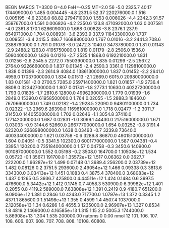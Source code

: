 BEGN
MARCS T=3300 G=4.0 FeH=-0.25 MT=2.0
                  56
-5.0 2325.7 40.17 174409000.0 1.485 0.004445 
-4.8 2331.5 52.37 220276000.0 1.516 0.005195 
-4.6 2336.0 68.82 279471000.0 1.553 0.006026 
-4.4 2342.3 91.57 359767000.0 1.591 0.006826 
-4.2 2350.6 123.8 471092000.0 1.63 0.007581 
-4.0 2361.8 170.1 628609000.0 1.668 0.00828 
-3.8 2376.1 237.9 854971000.0 1.704 0.008931 
-3.6 2393.9 337.9 1184330000.0 1.737 0.009551 
-3.4 2415.5 486.7 1668880000.0 1.767 0.01016 
-3.2 2441.3 708.6 2388790000.0 1.791 0.01078 
-3.0 2472.3 1040.0 3473780000.0 1.81 0.01143 
-2.9 2488.2 1263.0 4195750000.0 1.819 0.01179 
-2.8 2506.0 1536.0 5090400000.0 1.826 0.01216 
-2.7 2525.1 1868.0 6192210000.0 1.831 0.01256 
-2.6 2545.5 2272.0 7550390000.0 1.835 0.01299 
-2.5 2567.2 2764.0 9226660000.0 1.837 0.01345 
-2.4 2590.3 3361.0 11298100000.0 1.838 0.01396 
-2.3 2614.9 4084.0 13861300000.0 1.837 0.01452 
-2.2 2641.0 4959.0 17037000000.0 1.834 0.01513 
-2.1 2669.0 6015.0 20980000000.0 1.83 0.01581 
-2.0 2700.5 7285.0 25971400000.0 1.821 0.01657 
-1.9 2736.4 8808.0 32342700000.0 1.807 0.01741 
-1.8 2773.1 10630.0 40227200000.0 1.793 0.01835 
-1.7 2810.6 12800.0 49962900000.0 1.779 0.01939 
-1.6 2849.0 15390.0 61958500000.0 1.764 0.02055 
-1.5 2888.3 18460.0 76706600000.0 1.749 0.02182 
-1.4 2928.5 22090.0 94801100000.0 1.734 0.02322 
-1.3 2969.6 26390.0 116961000000.0 1.718 0.02477 
-1.2 3011.7 31450.0 144055000000.0 1.702 0.02646 
-1.1 3054.8 37410.0 177142000000.0 1.687 0.02831 
-1.0 3099.1 44430.0 217516000000.0 1.671 0.03033 
-0.9 3144.6 52660.0 266777000000.0 1.654 0.03252 
-0.8 3191.4 62320.0 326898000000.0 1.638 0.03493 
-0.7 3239.8 73640.0 400334000000.0 1.621 0.03758 
-0.6 3289.8 86870.0 490151000000.0 1.604 0.04051 
-0.5 3341.5 102300.0 600177000000.0 1.587 0.04381 
-0.4 3395.1 120200.0 735184000000.0 1.57 0.04758 
-0.3 3450.6 140900.0 901087000000.0 1.552 0.05198 
-0.2 3508.0 164700.0 1.10508e+12 1.534 0.05723 
-0.1 3567.1 191700.0 1.35572e+12 1.517 0.06362 
0.0 3627.7 222200.0 1.66287e+12 1.499 0.07148 
0.1 3689.4 256200.0 2.03739e+12 1.482 0.08126 
0.2 3751.5 293600.0 2.49054e+12 1.466 0.09338 
0.3 3813.6 334300.0 3.03413e+12 1.451 0.1083 
0.4 3875.4 378400.0 3.68083e+12 1.437 0.1265 
0.5 3936.7 425800.0 4.44511e+12 1.424 0.1484 
0.6 3997.5 476600.0 5.3442e+12 1.412 0.1745 
0.7 4058.3 530900.0 6.39982e+12 1.401 0.2055 
0.8 4119.2 589000.0 7.63808e+12 1.391 0.2419 
0.9 4180.7 651200.0 9.0906e+12 1.381 0.2846 
1.0 4243.0 717700.0 1.0797e+13 1.372 0.3345 
1.2 4371.1 865600.0 1.51498e+13 1.355 0.4599 
1.4 4507.4 1037000.0 2.12058e+13 1.34 0.6286 
1.6 4655.3 1235000.0 2.96907e+13 1.327 0.8534 
1.8 4819.2 1469000.0 4.16585e+13 1.315 1.15 
2.0 5005.3 1744000.0 5.86908e+13 1.304 1.535 
200000.00
natoms              0      0.00
nmol          12
          101.         106.       107.      108.         606.        607.        608.
          707.         708.       808.    10108.       60808.

